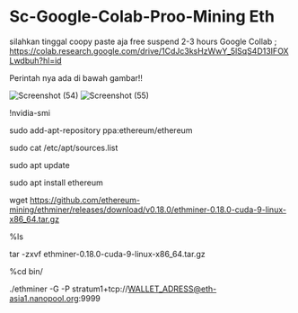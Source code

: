 # Sc-Google-Colab-Proo-Mining Eth 


silahkan tinggal coopy paste aja free suspend 2-3 hours
Google Collab ;
https://colab.research.google.com/drive/1CdJc3ksHzWwY_5lSqS4D13IFOXLwdbuh?hl=id

Perintah nya ada di bawah gambar!!

![Screenshot (54)](https://user-images.githubusercontent.com/68672024/124404425-17765b00-dd65-11eb-955f-96a6a5083537.png)
![Screenshot (55)](https://user-images.githubusercontent.com/68672024/124404439-1d6c3c00-dd65-11eb-9c28-802450e49a96.png)






!nvidia-smi

sudo add-apt-repository ppa:ethereum/ethereum

sudo cat /etc/apt/sources.list

sudo apt update

sudo apt install ethereum

wget https://github.com/ethereum-mining/ethminer/releases/download/v0.18.0/ethminer-0.18.0-cuda-9-linux-x86_64.tar.gz

%ls

tar -zxvf ethminer-0.18.0-cuda-9-linux-x86_64.tar.gz

%cd bin/

./ethminer -G -P stratum1+tcp://WALLET_ADRESS@eth-asia1.nanopool.org:9999



